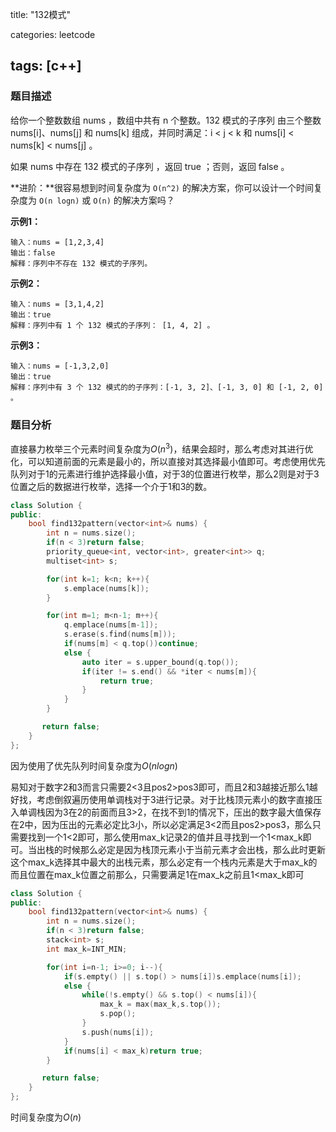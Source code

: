 title: "132模式"

categories: leetcode

tags: [c++]
---
### 题目描述

给你一个整数数组 nums ，数组中共有 n 个整数。132 模式的子序列 由三个整数 nums[i]、nums[j] 和 nums[k] 组成，并同时满足：i < j < k 和 nums[i] < nums[k] < nums[j] 。

如果 nums 中存在 132 模式的子序列 ，返回 true ；否则，返回 false 。

**进阶：**很容易想到时间复杂度为 `O(n^2)` 的解决方案，你可以设计一个时间复杂度为 `O(n logn)` 或 `O(n)` 的解决方案吗？

**示例1：**

~~~
输入：nums = [1,2,3,4]
输出：false
解释：序列中不存在 132 模式的子序列。
~~~

**示例2：**

~~~
输入：nums = [3,1,4,2]
输出：true
解释：序列中有 1 个 132 模式的子序列： [1, 4, 2] 。
~~~

**示例3：**

~~~
输入：nums = [-1,3,2,0]
输出：true
解释：序列中有 3 个 132 模式的的子序列：[-1, 3, 2]、[-1, 3, 0] 和 [-1, 2, 0] 。
~~~

### 题目分析

直接暴力枚举三个元素时间复杂度为$O(n^3)$，结果会超时，那么考虑对其进行优化，可以知道前面的元素是最小的，所以直接对其选择最小值即可。考虑使用优先队列对于1的元素进行维护选择最小值，对于3的位置进行枚举，那么2则是对于3位置之后的数据进行枚举，选择一个介于1和3的数。

~~~c++
class Solution {
public:
    bool find132pattern(vector<int>& nums) {
        int n = nums.size();
        if(n < 3)return false;
        priority_queue<int, vector<int>, greater<int>> q;
        multiset<int> s;

        for(int k=1; k<n; k++){
            s.emplace(nums[k]);
        }

        for(int m=1; m<n-1; m++){
            q.emplace(nums[m-1]);
            s.erase(s.find(nums[m]));
            if(nums[m] < q.top())continue;
            else {
                auto iter = s.upper_bound(q.top());
                if(iter != s.end() && *iter < nums[m]){
                    return true;
                }
            }
        }

       return false; 
    }
};
~~~

因为使用了优先队列时间复杂度为$O(nlogn)$

易知对于数字2和3而言只需要2<3且pos2>pos3即可，而且2和3越接近那么1越好找，考虑倒叙遍历使用单调栈对于3进行记录。对于比栈顶元素小的数字直接压入单调栈因为3在2的前面而且3>2，在找不到1的情况下，压出的数字最大值保存在2中，因为压出的元素必定比3小，所以必定满足3<2而且pos2>pos3，那么只需要找到一个1<2即可，那么使用max_k记录2的值并且寻找到一个1<max_k即可。当出栈的时候那么必定是因为栈顶元素小于当前元素才会出栈，那么此时更新这个max_k选择其中最大的出栈元素，那么必定有一个栈内元素是大于max_k的而且位置在max_k位置之前那么，只需要满足1在max_k之前且1<max_k即可

~~~c++
class Solution {
public:
    bool find132pattern(vector<int>& nums) {
        int n = nums.size();
        if(n < 3)return false;
        stack<int> s;
        int max_k=INT_MIN;

        for(int i=n-1; i>=0; i--){
            if(s.empty() || s.top() > nums[i])s.emplace(nums[i]);
            else {
                while(!s.empty() && s.top() < nums[i]){
                    max_k = max(max_k,s.top());
                    s.pop();
                }
                s.push(nums[i]);
            }
            if(nums[i] < max_k)return true;
        }

       return false;
    }
};
~~~

时间复杂度为$O(n)$